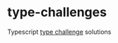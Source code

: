 # type-challenges
Typescript [type challenge](https://github.com/type-challenges/type-challenges) solutions

